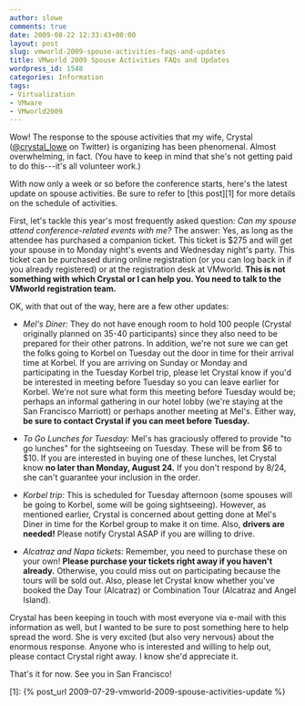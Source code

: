```yaml
---
author: slowe
comments: true
date: 2009-08-22 12:33:43+00:00
layout: post
slug: vmworld-2009-spouse-activities-faqs-and-updates
title: VMworld 2009 Spouse Activities FAQs and Updates
wordpress_id: 1548
categories: Information
tags:
- Virtualization
- VMware
- VMworld2009
---
```


Wow! The response to the spouse activities that my wife, Crystal ([@crystal_lowe](http://twitter.com/crystal_lowe) on Twitter) is organizing has been phenomenal. Almost overwhelming, in fact. (You have to keep in mind that she's not getting paid to do this---it's all volunteer work.)

With now only a week or so before the conference starts, here's the latest update on spouse activities. Be sure to refer to [this post][1] for more details on the schedule of activities.

First, let's tackle this year's most frequently asked question: _Can my spouse attend conference-related events with me?_ The answer: Yes, as long as the attendee has purchased a companion ticket. This ticket is $275 and will get your spouse in to Monday night's events and Wednesday night's party. This ticket can be purchased during online registration (or you can log back in if you already registered) or at the registration desk at VMworld. **This is not something with which Crystal or I can help you. You need to talk to the VMworld registration team.**

OK, with that out of the way, here are a few other updates:

* _Mel's Diner:_ They do not have enough room to hold 100 people (Crystal originally planned on 35-40 participants) since they also need to be prepared for their other patrons. In addition, we're not sure we can get the folks going to Korbel on Tuesday out the door in time for their arrival time at Korbel. If you are arriving on Sunday or Monday and participating in the Tuesday Korbel trip, please let Crystal know if you'd be interested in meeting before Tuesday so you can leave earlier for Korbel. We're not sure what form this meeting before Tuesday would be; perhaps an informal gathering in our hotel lobby (we're staying at the San Francisco Marriott) or perhaps another meeting at Mel's. Either way, **be sure to contact Crystal if you can meet before Tuesday.**

* _To Go Lunches for Tuesday:_ Mel's has graciously offered to provide "to go lunches" for the sightseeing on Tuesday. These will be from $6 to $10. If you are interested in buying one of these lunches, let Crystal know **no later than Monday, August 24.** If you don't respond by 8/24, she can't guarantee your inclusion in the order.

* _Korbel trip:_ This is scheduled for Tuesday afternoon (some spouses will be going to Korbel, some will be going sightseeing). However, as mentioned earlier, Crystal is concerned about getting done at Mel's Diner in time for the Korbel group to make it on time. Also, **drivers are needed!** Please notify Crystal ASAP if you are willing to drive.

* _Alcatraz and Napa tickets:_ Remember, you need to purchase these on your own! **Please purchase your tickets right away if you haven't already.** Otherwise, you could miss out on participating because the tours will be sold out. Also, please let Crystal know whether you've booked the Day Tour (Alcatraz) or Combination Tour (Alcatraz and Angel Island).

Crystal has been keeping in touch with most everyone via e-mail with this information as well, but I wanted to be sure to post something here to help spread the word. She is very excited (but also very nervous) about the enormous response. Anyone who is interested and willing to help out, please contact Crystal right away. I know she'd appreciate it.

That's it for now. See you in San Francisco!

[1]: {% post_url 2009-07-29-vmworld-2009-spouse-activities-update %}
